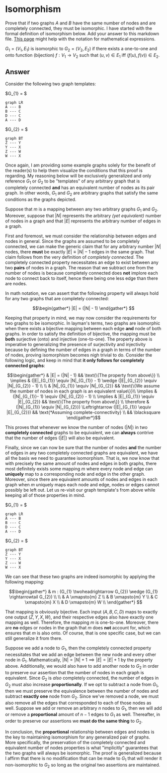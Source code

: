 # Isomorphism

Prove that if two graphs $A$ and $B$ have the same number of nodes and are completely connected, they must be isomorphic. I have started with the formal definition of isomorphism below. Add your answer to this markdown file. [This page](https://docs.github.com/en/get-started/writing-on-github/working-with-advanced-formatting/writing-mathematical-expressions)
might help with the notation for mathematical expressions.

$G_1=(V_1 , E_1)$ is isomorphic to $G_2 = (V_2, E_2)$ if there exists a
one-to-one and onto function (bijection) $f: V_1 \rightarrow V_2$ such that $(u,v)
\in E_1$ iff $(f(u),f(v)) \in E_2$.

## Answer

Consider the following two graph templates:

$G_{1} = $

```mermaid
graph LR
A --- B 
B --- C
D --- C
A --- D
```

$G_{2} = $

```mermaid
graph BT
Z --- Y
Y --- X
Z --- W
W --- X
```

Once again, I am providing some example graphs solely for the benefit of the reader(s) to help them visualize the conditions that this proof is regarding. My reasoning below will be exclusively generalized and only reference $G_{1}$ or $G_{2}$ to be "templates" of any arbitrary graph that is completely connected **and** has an equivalent number of nodes as its pair graph. In other words, $G_{1}$ and $G_{2}$ are arbitrary graphs that satisfy the same conditions as the graphs depicted.

Suppose that $m$ is a mapping between any two arbitrary graphs $G_{1}$ and $G_{2}$. Moreover, suppose that $|N|$ represents the arbitrary *(yet equivalent)* number of nodes in a graph and that $|E|$ represents the arbitrary number of edges in a graph.

First and foremost, we must consider the relationship between edges and nodes in general. Since the graphs are assumed to be completely connected, we can make the generic claim that for any arbitrary number $|N|$ nodes, there **must** be exactly $|E| \equiv |N| - 1$ edges in the same graph. That claim follows from the very definition of *completely connected*. The completely connected property necessitates an edge to exist between any two **pairs** of nodes in a graph. The reason that we subtract one from the number of nodes is because completely connected does **not** implore each node to connect back to itself, hence there being one less edge than there are nodes.

In math notation, we can assert that the following property will always hold for any two graphs that are completely connected:

$$\begin{gather*}
|E| = (|N| - 1)
\end{gather*}
$$

Keeping that property in mind, we may now consider the requirements for two graphs to be isomorphic. In layman's terms, two graphs are isomorphic when there exists a bijective mapping between each edge **and** node of both graphs. In order to satisfy the definition of bijective, the mapping must be **both** surjective (onto) and injective (one-to-one). The property above is imperative to generalizing the presence of surjectivity and injectivity because by defining the number of edges in a graph in terms of the number of nodes, proving isomorphism becomes nigh trivial to do. Consider the following logic, and keep in mind that **it only follows for completely connected graphs**:

```math
\begin{gather*}
& |E| = (|N| - 1) && \text{\{The property from above\}} \\
\implies & (|E|_{G_{1}} \equiv |N|_{G_{1}} - 1) \wedge (|E|_{G_{2}} \equiv |N|_{G_{2}} - 1) \\ \\
& |N|_{G_{1}} \equiv |N|_{G_{2}} && \text{\{We assume the number of nodes in each graph is an equivalent value\}}\\
\implies & (|N|_{G_{1}}- 1) \equiv (|N|_{G_{2}} - 1) \\
\implies & |E|_{G_{1}} \equiv |E|_{G_{2}} && \text{\{The property from above\}} \\
\therefore & (|N|_{G_{1}} \equiv |N|_{G_{2}}) \Leftrightarrow (|E|_{G_{1}} \equiv |E|_{G_{2}}) && \text{*Assuming complete-connectivity} \\
&& \blacksquare
\end{gather*}
```

This proves that whenever we know the number of nodes ($|N|$) in two **completely connected** graphs to be equivalent, we can **always** contrive that the number of edges ($|E|$) will also be equivalent.

Finally, since we can now be sure that the number of nodes **and** the number of edges in any two completely connected graphs are equivalent, we have all the basis we need to guarantee isomorphism. That is, we now know that with precisely the same amount of nodes and edges in both graphs, there most definitely exists some mapping $m$ where every node and edge can **uniquely** map to a corresponding node and edge in the other graph. Moreover, since there are equivalent amounts of nodes and edges in each graph when $m$ uniquely maps each node and edge, nodes or edges cannot possibly be left out. Let us re-visit our graph template's from above while keeping all of those properties in mind.


$G_{1} = $

```mermaid
graph LR
A --- B 
B --- C
D --- C
A --- D
```

$G_{2} = $

```mermaid
graph BT
Z --- Y
Y --- X
Z --- W
W --- X
```

We can see that these two graphs are indeed isomorphic by applying the following mapping:

$$\begin{gather*}
& m : (G_{1} \twoheadrightarrow G_{2}) \wedge (G_{1} \rightarrowtail G_{2}) \\ \\
& A \xmapsto{m} Z \\
& B \xmapsto{m} Y \\
& C \xmapsto{m} X \\
& D \xmapsto{m} W \\
\end{gather*}
$$

That mapping is obviously bijective. Each input ($A, B, C, D$) maps to exactly one output ($Z, Y, X, W$), and their respective edges also have exactly one mapping as well. Therefore, the mapping $m$ is one-to-one. Moreover, there are **no** edges or nodes in the graph that $m$ does **not** account for, which ensures that $m$ is also onto. Of course, that is one specific case, but we can still generalize it from there.

Suppose we add a node to $G_{1}$, then the completely connected property necessitates that we add an edge between the new node and every other node in $G_{1}$. Mathematically, $|N| = |N| + 1 \implies |E| = |E| + 1$ by the property above. Additionally, we would also have to add another node to $G_{2}$ in order to preserve our assertion that the number of nodes in each graph is equivalent. Since $G_{2}$ is *also* completely connected, the number of edges in $G_{2}$ must also increase **proportionally**. If we opt to subtract a node from $G_{1}$, then we must preserve the equivalence between the number of nodes and subtract **exactly one** node from $G_{2}$. Since we've removed a node, we must also remove all the edges that corresponded to each of those nodes as well. Suppose we add or remove an arbitrary $n$ nodes to $G_{1}$, then we will add or remove a **proportional** amount of $n - 1$ edges to $G_{1}$ as well. Thereafter, in order to preserve our assertions we **must do the same thing** to $G_{2}$.

In conclusion, the **proportional** relationship between edges and nodes is the key to maintaining isomorphism for any generalized pair of graphs. More specifically, the preservation of the completely connected and equivalent number of nodes properties is what "implicitly" guarantees that the two graphs will always be isomorphic. The proof is generalized because I affirm that there is no modification that can be made to $G_{1}$ that will render it non-isomorphic to $G_{2}$ so long as the original two assertions are maintained. 
